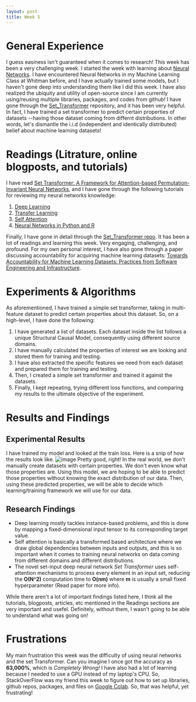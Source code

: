 ```yaml
---
layout: post
title: Week 5
--- 
```

# General Experience 
I guess easiness isn't guaranteed when it comes to research! This week has been a very challenging week. I started the week with learning about [Neural Networks](https://en.wikipedia.org/wiki/Artificial_neural_network). I have encountered Neural Networks in my Machine Learning Class at Whitman before, and I have actually trained some models, but I haven't gone deep into understanding them like I did this week. I have also realized the ubiquity and utility of open-source since I am currently using/reusing multiple libraries, packages, and codes from github! I have gone through the [Set_Transformer](https://github.com/juho-lee/set_transformer) repository, and it has been very helpful. In fact, I have trained a set transformer to predict certain properties of datasets --having those dataset coming from differnt distributions. In other words, let's dismantle the i.i.d (independent and identically distributed) belief about machine learning datasets!  
# Readings (Litrature, online blogposts, and tutorials) 
I have read [Set Transformer: A Framework for Attention-based Permutation-Invariant Neural Networks](https://arxiv.org/pdf/1810.00825.pdf), and I have gone through the following tutorials for reviewing my neural networks knowledge: 
1. [Deep Learning](https://www.analyticsvidhya.com/blog/2019/10/how-to-master-transfer-learning-using-pytorch/?utm_source=blog&utm_medium=transfer-learning-the-art-of-fine-tuning-a-pre-trained-model) 
2. [Transfer Learning](https://www.analyticsvidhya.com/blog/2017/06/transfer-learning-the-art-of-fine-tuning-a-pre-trained-model/) 
3. [Self Attention](https://towardsdatascience.com/illustrated-self-attention-2d627e33b20a)
4. [Neural Networks in Python and R](https://www.analyticsvidhya.com/blog/2020/07/neural-networks-from-scratch-in-python-and-r/)
 
Finally, I have gone in detail through the [Set_Transformer repo](https://github.com/juho-lee/set_transformer). It has been a lot of readings and learning this week. Very engaging, challenging, and profound. For my own personal interest, I have also gone through a paper discussing accountability for acquiring machine learning datasets: [Towards Accountability for Machine Learning Datasets: Practices from Software Engineering and Infrastructure](https://dl.acm.org/doi/10.1145/3442188.3445918). 

# Experiments & Algorithms 

As aforementioned, I have trained a simple set transformer, taking in multi-feature dataset to predict certain properties about this dataset. So, on a high-level, I have done the following: 
1. I have generated a list of datasets. Each dataset inside the list follows a unique Structural Causal Model, consequently using different source domains. 
2. I have manually calculated the properties of interest we are looking and stored them for training and testing. 
3. I have also extracted the specific features we need from each dataset and prepared them for training and testing. 
4. Then, I created a simple set transformer and trained it against the datasets. 
5. Finally, I kept repeating, trying different loss functions, and comparing my results to the ultimate objective of the experiment. 

# Results and Findings 

## Experimental Results 
I have trained my model and looked at the train loss. Here is a snip of how the results look like. 
![image](https://user-images.githubusercontent.com/64815927/124372016-3c22e380-dc3c-11eb-8850-74b26ef891d5.png)
Pretty good, right! 
In the real world, we don't manually create datasets with certain properties. We don't even know what those properties are. Using this model, we are hoping to be able to predict those properties without knowing the exact distribution of our data. Then, using these predicted properties, we will be able to decide which learning/training framework we will use for our data. 

## Research Findings 

* Deep learning mostly tackles instance-based problems, and this is done by mapping a fixed-dimensional input tensor to its corresponding target value. 
* Self attention is basically a transformed based architecture where we draw global dependencies between inputs and outputs, and this is so important when it comes to training neural networks on data coming from different domains and different distributions. 
* The novel set-input deep neural network *Set Transformer* uses self-attention mechanisms to process every element in an input set, reducing the **O(N^2)** computation time to **O(nm)** where **m** is usually a small fixed hyperparameter (Read paper for more info). 

While there aren't a lot of important findings listed here, I think all the tutorials, blogposts, articles, etc mentioned in the Readings sections are very important and usefel. Definitely, without them, I wasn't going to be able to understand what was going on! 


# Frustrations 
My main frustration this week was the difficulty of using neural networks and the set Transformer. Can you imagine I once got the accuracy as **63,000%**, which is *Completely Wrong!* I have also had a lot of learning because I needed to use a GPU instead of my laptop's CPU. So, StackOverFlow was my friend this week to figure out how to set up libraries, github repos, packages, and files on [Google Colab](https://research.google.com/colaboratory/). So, that was helpful, yet frustrating! 
